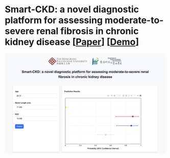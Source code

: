 # Smart-CKD: a novel diagnostic platform for assessing moderate-to-severe renal fibrosis in chronic kidney disease [[Paper](https://www.academicradiology.org/article/S1076-6332(23)00091-0/fulltext)] [[Demo](https://polyustar.github.io/ckd)]

![Demo](resource/demo.png)